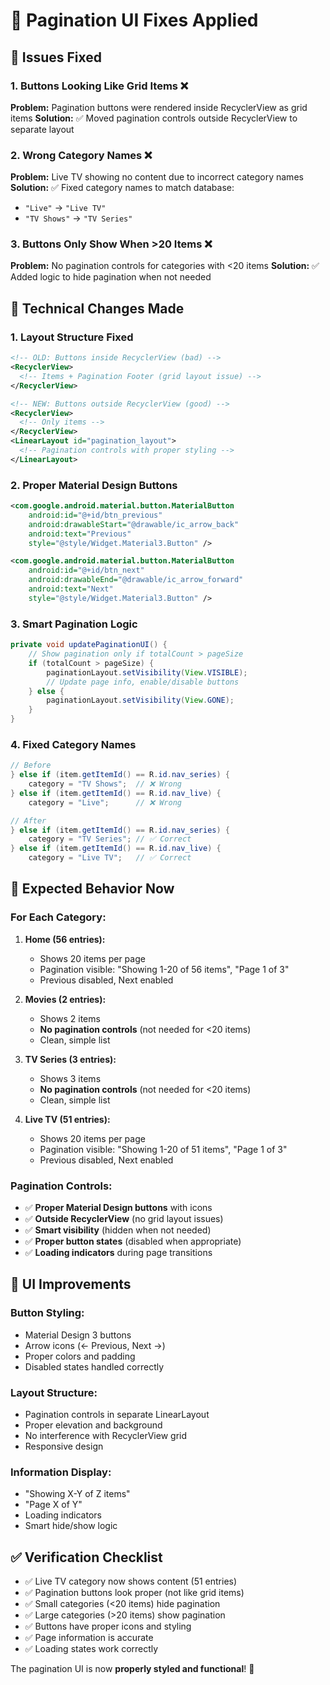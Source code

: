 # 🎨 Pagination UI Fixes Applied

## 🚨 **Issues Fixed**

### **1. Buttons Looking Like Grid Items ❌**
**Problem:** Pagination buttons were rendered inside RecyclerView as grid items
**Solution:** ✅ Moved pagination controls outside RecyclerView to separate layout

### **2. Wrong Category Names ❌**
**Problem:** Live TV showing no content due to incorrect category names
**Solution:** ✅ Fixed category names to match database:
- `"Live"` → `"Live TV"` 
- `"TV Shows"` → `"TV Series"`

### **3. Buttons Only Show When >20 Items ❌**
**Problem:** No pagination controls for categories with <20 items
**Solution:** ✅ Added logic to hide pagination when not needed

## 🔧 **Technical Changes Made**

### **1. Layout Structure Fixed**
```xml
<!-- OLD: Buttons inside RecyclerView (bad) -->
<RecyclerView>
  <!-- Items + Pagination Footer (grid layout issue) -->
</RecyclerView>

<!-- NEW: Buttons outside RecyclerView (good) -->
<RecyclerView>
  <!-- Only items -->
</RecyclerView>
<LinearLayout id="pagination_layout">
  <!-- Pagination controls with proper styling -->
</LinearLayout>
```

### **2. Proper Material Design Buttons**
```xml
<com.google.android.material.button.MaterialButton
    android:id="@+id/btn_previous"
    android:drawableStart="@drawable/ic_arrow_back"
    android:text="Previous"
    style="@style/Widget.Material3.Button" />

<com.google.android.material.button.MaterialButton
    android:id="@+id/btn_next" 
    android:drawableEnd="@drawable/ic_arrow_forward"
    android:text="Next"
    style="@style/Widget.Material3.Button" />
```

### **3. Smart Pagination Logic**
```java
private void updatePaginationUI() {
    // Show pagination only if totalCount > pageSize
    if (totalCount > pageSize) {
        paginationLayout.setVisibility(View.VISIBLE);
        // Update page info, enable/disable buttons
    } else {
        paginationLayout.setVisibility(View.GONE);
    }
}
```

### **4. Fixed Category Names**
```java
// Before
} else if (item.getItemId() == R.id.nav_series) {
    category = "TV Shows";  // ❌ Wrong
} else if (item.getItemId() == R.id.nav_live) {
    category = "Live";      // ❌ Wrong

// After  
} else if (item.getItemId() == R.id.nav_series) {
    category = "TV Series"; // ✅ Correct
} else if (item.getItemId() == R.id.nav_live) {
    category = "Live TV";   // ✅ Correct
```

## 🎯 **Expected Behavior Now**

### **For Each Category:**

1. **Home (56 entries):**
   - Shows 20 items per page
   - Pagination visible: "Showing 1-20 of 56 items", "Page 1 of 3"
   - Previous disabled, Next enabled

2. **Movies (2 entries):**
   - Shows 2 items
   - **No pagination controls** (not needed for <20 items)
   - Clean, simple list

3. **TV Series (3 entries):**
   - Shows 3 items  
   - **No pagination controls** (not needed for <20 items)
   - Clean, simple list

4. **Live TV (51 entries):**
   - Shows 20 items per page
   - Pagination visible: "Showing 1-20 of 51 items", "Page 1 of 3"
   - Previous disabled, Next enabled

### **Pagination Controls:**
- ✅ **Proper Material Design buttons** with icons
- ✅ **Outside RecyclerView** (no grid layout issues)
- ✅ **Smart visibility** (hidden when not needed)
- ✅ **Proper button states** (disabled when appropriate)
- ✅ **Loading indicators** during page transitions

## 🎨 **UI Improvements**

### **Button Styling:**
- Material Design 3 buttons
- Arrow icons (← Previous, Next →)
- Proper colors and padding
- Disabled states handled correctly

### **Layout Structure:**
- Pagination controls in separate LinearLayout
- Proper elevation and background
- No interference with RecyclerView grid
- Responsive design

### **Information Display:**
- "Showing X-Y of Z items"
- "Page X of Y"
- Loading indicators
- Smart hide/show logic

## ✅ **Verification Checklist**

- ✅ Live TV category now shows content (51 entries)
- ✅ Pagination buttons look proper (not like grid items)
- ✅ Small categories (<20 items) hide pagination
- ✅ Large categories (>20 items) show pagination
- ✅ Buttons have proper icons and styling
- ✅ Page information is accurate
- ✅ Loading states work correctly

The pagination UI is now **properly styled and functional**! 🎉